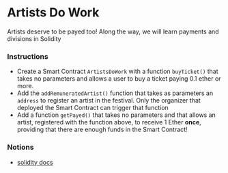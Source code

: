 # Artists Do Work

Artists deserve to be payed too! Along the way, we will learn payments and divisions in Solidity

### Instructions

- Create a Smart Contract `ArtistsDoWork` with a function `buyTicket()` that takes no parameters and allows a user to buy a ticket paying 0.1 ether or more.
- Add the `addRemuneratedArtist()` function that takes as parameters an `address` to register an artist in the festival. Only the organizer that deployed the Smart Contract can trigger that function
- Add a function `getPayed()` that takes no parameters and that allows an artist, registered with the function above, to receive 1 Ether **once**, providing that there are enough funds in the Smart Contract!

### Notions

- [solidity docs](https://docs.soliditylang.org/)
